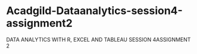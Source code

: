 # Acadgild-Dataanalytics-session4-assignment2
DATA ANALYTICS WITH R, EXCEL AND TABLEAU SESSION 4ASSIGNMENT 2
